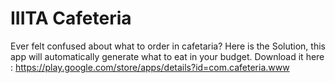 IIITA Cafeteria
=========

Ever felt confused about what to order in cafetaria?
Here is the Solution, this app will automatically generate what to eat in your budget.
Download it here : https://play.google.com/store/apps/details?id=com.cafeteria.www


